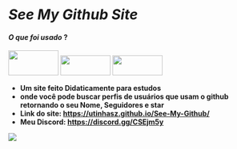 

# *See My Github Site*
#### *O que foi usado* ? 
 <img src="https://miro.medium.com/max/700/1*tPxRxw3EECtw9arNtY_2IQ.png" width="100vw" height="50vh"> <img src="https://miro.medium.com/max/1920/1*iZOVtclrqin3a5YKDZHHKA.jpeg" width="100vw" height="40vh"> <img src="https://logodownload.org/wp-content/uploads/2017/10/jquery-logo.png" width="100vw" height="40vh"> 



- **Um site feito Didaticamente para estudos**
- **onde você pode buscar perfis de usuários que usam o github retornando o seu Nome, Seguidores e star**
- **Link do site: https://utinhasz.github.io/See-My-Github/**
- **Meu Discord: https://discord.gg/CSEjm5y**

<img src="https://i.imgur.com/F5R6fdv.png">
